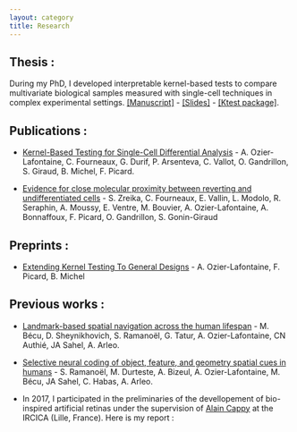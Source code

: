```yaml
---
layout: category
title: Research
---
```


## Thesis : 
During my PhD, I developed interpretable kernel-based tests to compare multivariate biological samples measured with single-cell techniques in complex experimental settings. <a href="{{ '/assets/pdf/these/manuscript_These_AOL.pdf' | prepend: site.baseurl | prepend: site.url }}">[Manuscript]</a> - <a href="{{ '/assets/pdf/these/manuscript_These_AOL.pdf' | prepend: site.baseurl | prepend: site.url }}">[Slides]</a> - [[Ktest package]](https://github.com/LMJL-Alea/ktest). 

## Publications : 
- [Kernel-Based Testing for Single-Cell Differential Analysis](https://genomebiology.biomedcentral.com/articles/10.1186/s13059-024-03255-1) - A. Ozier-Lafontaine, C. Fourneaux, G. Durif, P. Arsenteva, C. Vallot, O. Gandrillon, S. Giraud, B. Michel, F. Picard.

- [Evidence for close molecular proximity between reverting and undifferentiated cells](https://link.springer.com/article/10.1186/s12915-022-01363-7) - S. Zreika, C. Fourneaux, E. Vallin, L. Modolo, R. Seraphin, A. Moussy, E. Ventre, M. Bouvier, A. Ozier-Lafontaine, A. Bonnaffoux, F. Picard, O. Gandrillon, S. Gonin-Giraud 

## Preprints :

- [Extending Kernel Testing To General Designs](https://arxiv.org/abs/2405.13799) - A. Ozier-Lafontaine, F. Picard, B. Michel

## Previous works : 

- [Landmark-based spatial navigation across the human lifespan](https://elifesciences.org/articles/81318) - M. Bécu, D. Sheynikhovich, S. Ramanoël, G. Tatur, A. Ozier-Lafontaine, CN Authié, JA Sahel, A. Arleo.
- [Selective neural coding of object, feature, and geometry spatial cues in humans](https://onlinelibrary.wiley.com/doi/full/10.1002/hbm.26002) - S. Ramanoël, M. Durteste, A. Bizeul, A. Ozier-Lafontaine, M. Bécu, JA Sahel, C. Habas, A. Arleo.


- In 2017, I participated in the preliminaries of the devellopement of bio-inspired artificial retinas under the supervision of [Alain Cappy](https://scholar.google.fr/citations?user=qW4GehUAAAAJ&hl=fr) at the IRCICA (Lille, France). Here is my report : <a href="pdfs/Rapport_Stage_OzierLafontaine_2017_ReseauxNeurones .pdf" class="image fit"></a>




